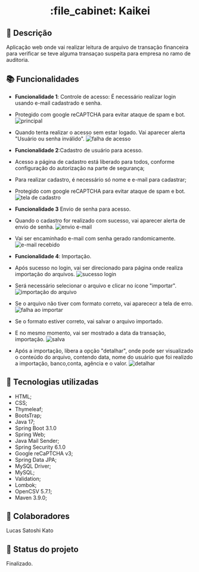 <h1 align="center">:file_cabinet: Kaikei</h1>

## :memo: Descrição
Aplicação web onde vai realizar leitura de arquivo de transação financeira para verificar se teve alguma transaçao suspeita para empresa no ramo de auditoria.

## :books: Funcionalidades
* <b>Funcionalidade 1</b>: Controle de acesso: É necessário realizar login usando e-mail cadastrado e senha.
* Protegido com google reCAPTCHA para evitar ataque de spam e bot.
  ![principal](https://github.com/Lucas-Kato/ProjetoFinalAcademia2023/assets/118133248/80039344-be2a-42d6-b25b-d5ed86d2d8b3)
  
* Quando tenta realizar o acesso sem estar logado. Vai aparecer alerta "Usuário ou senha inválido".
  ![falha de acesso](https://github.com/Lucas-Kato/ProjetoFinalAcademia2023/assets/118133248/5ec11545-2e81-49d7-949b-db152ff324c3)

* <b>Funcionalidade 2</b>:Cadastro de usuário para acesso.
* Acesso a página de cadastro está liberado para todos, conforme configuração do autorização na parte de segurança;
* Para realizar cadastro, é necessário só nome e e-mail para cadastrar;
* Protegido com google reCAPTCHA para evitar ataque de spam e bot.
  ![tela de cadastro](https://github.com/Lucas-Kato/ProjetoFinalAcademia2023/assets/118133248/adc35a80-9624-43b5-aaf3-8bba8e501bdd)

* <b>Funcionalidade 3</b> Envio de senha para acesso.
* Quando o cadastro for realizado com sucesso, vai aparecer alerta de envio de senha.
  ![envio e-mail](https://github.com/Lucas-Kato/ProjetoFinalAcademia2023/assets/118133248/222ca56b-c552-4694-827e-98a63a291d15)
* Vai ser encaminhado e-mail com senha gerado randomicamente.
  ![e-mail recebido](https://github.com/Lucas-Kato/ProjetoFinalAcademia2023/assets/118133248/0b2a7180-972e-4b30-b9e6-8476982651c2)

 * <b>Funcionalidade 4</b>: Importação.
 * Após sucesso no login, vai ser direcionado para página onde realiza importação do arquivos.
  ![sucesso login](https://github.com/Lucas-Kato/ProjetoFinalAcademia2023/assets/118133248/82916051-585a-4730-b156-af34afe6f069)
 * Será necessário selecionar o arquivo e clicar no ícone "importar".
  ![importação do arquivo](https://github.com/Lucas-Kato/ProjetoFinalAcademia2023/assets/118133248/8231fd3c-5a31-4bb7-844b-6b92401d3bde)
 * Se o arquivo não tiver com formato correto, vai aparececr a tela de erro. 
  ![falha ao importar](https://github.com/Lucas-Kato/ProjetoFinalAcademia2023/assets/118133248/a695e551-f074-480d-af29-7c3eef6f75ad)
 * Se o formato estiver correto, vai salvar o arquivo importado.
 * E no mesmo momento, vai ser mostrado a data da transação, importação.
  ![salva](https://github.com/Lucas-Kato/ProjetoFinalAcademia2023/assets/118133248/68809e84-5fbc-451d-96fd-7fe3edb34741)
 * Após a importação, libera a opção "detalhar", onde pode ser visualizado o conteúdo do arquivo, contendo data, nome do usuário que foi realizdo a importação, banco,conta, agência e o valor.
  ![detalhar](https://github.com/Lucas-Kato/ProjetoFinalAcademia2023/assets/118133248/0a6f5b91-88b9-4627-aa1e-54d2a37ace0a)


## :wrench: Tecnologias utilizadas
* HTML;
* CSS;
* Thymeleaf;
* BootsTrap;
* Java 17;
* Spring Boot 3.1.0
* Spring Web;
* Java Mail Sender;
* Spring Security 6.1.0
* Google reCaPTCHA v3;
* Spring Data JPA;
* MySQL Driver;
* MySQL;
* Validation;
* Lombok;
* OpenCSV 5.7.1;
* Maven 3.9.0;

## :handshake: Colaboradores
  Lucas Satoshi Kato

## :dart: Status do projeto
  Finalizado.
